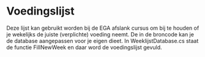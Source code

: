 # Voedingslijst

Deze lijst kan gebruikt worden bij de EGA afslank cursus om bij te houden of je wekelijks de juiste (verplichte) voeding neemt.
De in de broncode kan je de database aangepassen voor je eigen dieet.
In WeeklijstDatabase.cs staat de functie FillNewWeek en daar word de voedingslijst gevuld.

